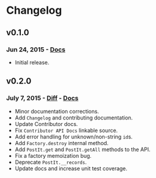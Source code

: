 # Changelog

## v0.1.0

### Jun 24, 2015 - [Docs](https://github.com/outbrain/postit/tree/v0.1.0/docs/contributor)

- Initial release.

## v0.2.0

### July 7, 2015 - [Diff](https://github.com/outbrain/postit/compare/v0.1.0...v0.2.0) - [Docs](https://github.com/outbrain/postit/tree/v0.2.0/docs/contributor/api)

- Minor documentation corrections.
- Add `Changelog` and contributing documentation.
- Update Contributor docs.
- Fix `Contributor API Docs` linkable source.
- Add error handling for unknown/non-string `id`s.
- Add `Factory.destroy` internal method.
- Add `PostIt.get` and `PostIt.getAll` methods to the API.
- Fix a factory memoization bug.
- Deprecate `PostIt.__records`.
- Update docs and increase unit test coverage.
